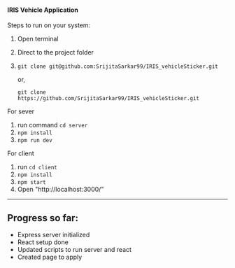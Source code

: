 #### IRIS Vehicle Application

Steps to run on your system:


1. Open terminal
2. Direct to the project folder
3. `git clone git@github.com:SrijitaSarkar99/IRIS_vehicleSticker.git`
   
   or,

   `git clone https://github.com/SrijitaSarkar99/IRIS_vehicleSticker.git`

For sever
1. run command `cd server`
2. `npm install`
3. `npm run dev`

For client
1. run `cd client`
2. `npm install`
3. `npm start`
4. Open "http://localhost:3000/"

-----

## Progress so far:
- Express server initialized
- React setup done
- Updated scripts to run server and react
- Created page to apply
